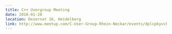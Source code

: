 ```yaml
---
title: C++ Usergroup Meeting
date: 2016-01-28
location: Dezernat 16, Heidelberg
link: http://www.meetup.com/C-User-Group-Rhein-Neckar/events/dplcpkyvcblc/
---
```


